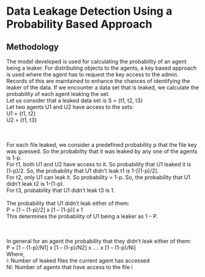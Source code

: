 # Data Leakage Detection Using a Probability Based Approach
## Methodology
The model developed is used for calculating the probability of an agent being a leaker. For distributing objects to the agents, a key based approach is used where the agent has to request the key access to the admin. Records of this are maintained to enhance the chances of identifying the leaker of the data. If we encounter a data set that is leaked, we calculate the probability of each agent leaking the set.
<br>Let us consider that a leaked data set is S = {t1, t2, t3}
<br>Let two agents U1 and U2 have access to the sets:
<br>U1 = {t1, t2}
<br>U2 = {t1, t3}

<br><br>For each file leaked, we consider a predefined probability p that the file key was guessed. So the probability that it was leaked by any one of the agents is 1-p.
<br>For t1, both U1 and U2 have access to it. So probability that U1 leaked it is (1-p)/2. So, the probability that U1 didn’t leak t1 is 1-[(1-p)/2].
<br>For t2, only U1 can leak it. So probability = 1-p. So, the probability that U1 didn’t leak t2 is 1-(1-p).
<br>For t3, probability that U1 didn’t leak t3 is 1.
<br><br>The probability that U1 didn’t leak either of them:
<br>P = [1 – (1-p)/2] x [1 – (1-p)] x 1
<br>This determines the probability of U1 being a leaker as 1 – P.

<br><br>In general for an agent the probability that they didn’t leak either of them:
<br>P = [1 – (1-p)/N1] x [1 – (1-p)/N2] x .... x [1 – (1-p)/Ni]
<br>Where,
<br>i: Number of leaked files the current agent has accessed
<br>Ni: Number of agents that have access to the file i
